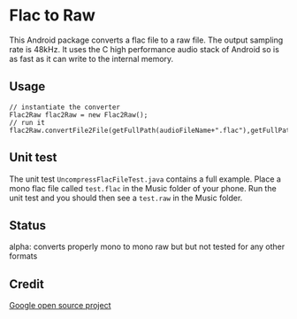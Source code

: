 # Flac to Raw

This Android package converts a flac file to a raw file. The output sampling rate is 48kHz.
It uses the C high performance audio stack of Android so is as fast as it can write to the
internal memory.

## Usage

```
// instantiate the converter
Flac2Raw flac2Raw = new Flac2Raw();
// run it
flac2Raw.convertFile2File(getFullPath(audioFileName+".flac"),getFullPath(audioFileName+".raw"));
```

## Unit test
The unit test `UncompressFlacFileTest.java` contains a full example. 
Place a mono flac file called `test.flac` in the
Music folder of your phone. Run the unit test and you should then see a `test.raw`
in the Music folder.

## Status

alpha: converts properly mono to mono raw but but not tested for any other formats

## Credit
[Google open source project](https://android.googlesource.com/platform/frameworks/wilhelm/+/master/tests/examples/slesTestDecodeToBuffQueue.cpp)
